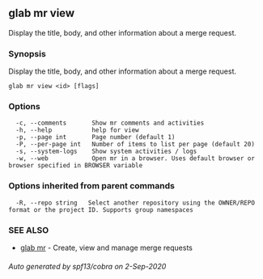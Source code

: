 ## glab mr view

Display the title, body, and other information about a merge request.

### Synopsis

Display the title, body, and other information about a merge request.

```
glab mr view <id> [flags]
```

### Options

```
  -c, --comments       Show mr comments and activities
  -h, --help           help for view
  -p, --page int       Page number (default 1)
  -P, --per-page int   Number of items to list per page (default 20)
  -s, --system-logs    Show system activities / logs
  -w, --web            Open mr in a browser. Uses default browser or browser specified in BROWSER variable
```

### Options inherited from parent commands

```
  -R, --repo string   Select another repository using the OWNER/REPO format or the project ID. Supports group namespaces
```

### SEE ALSO

* [glab mr](glab_mr.md)	 - Create, view and manage merge requests

###### Auto generated by spf13/cobra on 2-Sep-2020
